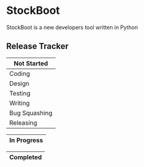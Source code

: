 # StockBoot
StockBoot is a new developers tool written in Python

## Release Tracker

| Not Started   | 
| ------------- | 
| Coding | 
| Design  |
| Testing  | 
| Writing  |
| Bug Squashing  |
| Releasing  |


| In Progress  | 
| ------------- | 


| Completed   | 
| ------------- | 

